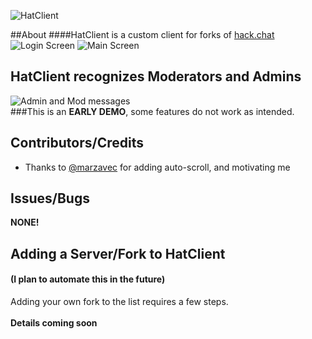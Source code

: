 ![HatClient](http://paswd4.com/s/x84e3q.png)

##About
####HatClient is a custom client for forks of [hack.chat](https://github.com/AndrewBelt/hack.chat "hack.chat")
![Login Screen](http://paswd4.com/s/h8yp3x.png)
![Main Screen](http://paswd4.com/s/wnjh6j.png)

## HatClient recognizes Moderators and Admins
![Admin and Mod messages](http://paswd4.com/s/b3arqj.png)<br>
###This is an **EARLY DEMO**, some features do not work as intended.

## Contributors/Credits
- Thanks to [@marzavec](https://github.com/marzavec) for adding auto-scroll, and motivating me

Issues/Bugs
-----------

**NONE!**

## Adding a Server/Fork to HatClient
#### (I plan to automate this in the future)
Adding your own fork to the list requires a few steps.<br><br>
**Details coming soon**

